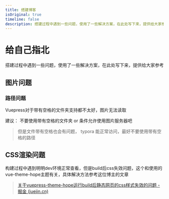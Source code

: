 ```yaml
---
title: 搭建博客
isOriginal: true
timeline: false
description: 搭建过程中遇到一些问题，使用了一些解决方案，在此处写下来，提供给大家参考
---
```


# 给自己指北

搭建过程中遇到一些问题，使用了一些解决方案，在此处写下来，提供给大家参考



## 图片问题

### 路径问题

Vuepress对于带有空格的文件夹支持都不太好，图片无法读取

建议： 不要使用带有空格的文件夹 or 条件允许使用图片服务器吧
> 但是文件带有空格也会有问题， typora 能正常访问，最好不要使用带有空格的路径



## CSS渲染问题

构建过程中遇到明明dev环境正常查看，但是build后css失效问题，这个和使用的vue-theme-hope主题有关，具体解决方法参考这位博主的文章

> [关于vuepress-theme-hope运行build后静态网页的css样式失效的问题 - 掘金 (juejin.cn)](https://juejin.cn/post/7159620651093852168#comment)